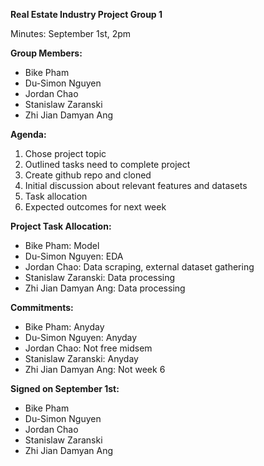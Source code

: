 
**Real Estate Industry Project Group 1**

Minutes: September 1st, 2pm

**Group Members:**

* Bike Pham
* Du-Simon Nguyen
* Jordan Chao
* Stanislaw Zaranski
* Zhi Jian Damyan Ang

**Agenda:**

1. Chose project topic
2. Outlined tasks need to complete project
3. Create github repo and cloned
4. Initial discussion about relevant features and datasets
5. Task allocation
6. Expected outcomes for next week

**Project Task Allocation:**

* Bike Pham: Model
* Du-Simon Nguyen: EDA
* Jordan Chao: Data scraping, external dataset gathering
* Stanislaw Zaranski: Data processing
* Zhi Jian Damyan Ang: Data processing

**Commitments:**

* Bike Pham: Anyday
* Du-Simon Nguyen: Anyday
* Jordan Chao: Not free midsem
* Stanislaw Zaranski: Anyday
* Zhi Jian Damyan Ang: Not week 6

**Signed on September 1st:**

* Bike Pham
* Du-Simon Nguyen
* Jordan Chao
* Stanislaw Zaranski
* Zhi Jian Damyan Ang
